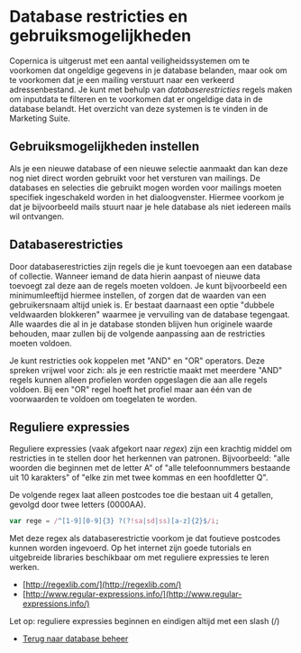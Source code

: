 # Database restricties en gebruiksmogelijkheden

Copernica is uitgerust met een aantal veiligheidssystemen om te voorkomen
dat ongeldige gegevens in je database belanden, maar ook om te voorkomen dat je
een mailing verstuurt naar een verkeerd adressenbestand. Je kunt met
behulp van *databaserestricties* regels maken om inputdata te filteren en
te voorkomen dat er ongeldige data in de database belandt.
Het overzicht van deze systemen is te vinden in de Marketing Suite.

## Gebruiksmogelijkheden instellen

Als je een nieuwe database of een nieuwe selectie aanmaakt dan kan deze
nog niet direct worden gebruikt voor het versturen van mailings. De databases 
en selecties die gebruikt mogen worden voor mailings moeten specifiek 
ingeschakeld worden in het dialoogvenster. Hiermee voorkom je dat je 
bijvoorbeeld mails stuurt naar je hele database als niet iedereen mails 
wil ontvangen.

## Databaserestricties

Door databaserestricties zijn regels die je kunt toevoegen aan een database 
of collectie. Wanneer iemand de data hierin aanpast of nieuwe data toevoegt 
zal deze aan de regels moeten voldoen. Je kunt bijvoorbeeld een minimumleeftijd 
hiermee instellen, of zorgen dat de waarden van een gebruikersnaam altijd 
uniek is. Er bestaat daarnaast een optie "dubbele veldwaarden blokkeren" 
waarmee je vervuiling van de database tegengaat. Alle waardes die al in 
je database stonden blijven hun originele waarde behouden, maar zullen 
bij de volgende aanpassing aan de restricties moeten voldoen.

Je kunt restricties ook koppelen met "AND" en "OR" operators. Deze spreken 
vrijwel voor zich: als je een restrictie maakt met meerdere "AND" regels 
kunnen alleen profielen worden opgeslagen die aan alle regels voldoen. 
Bij een "OR" regel hoeft het profiel maar aan één van de 
voorwaarden te voldoen om toegelaten te worden.

## Reguliere expressies

Reguliere expressies (vaak afgekort naar *regex*) zijn een krachtig middel 
om restricties in te stellen door het herkennen van patronen. Bijvoorbeeld: 
"alle woorden die beginnen met de letter A" of "alle telefoonnummers 
bestaande uit 10 karakters" of "elke zin met twee kommas en een hoofdletter Q". 

De volgende regex laat alleen postcodes toe die bestaan uit 4 getallen,
gevolgd door twee letters (0000AA).

```javascript
var rege = /^[1-9][0-9]{3} ?(?!sa|sd|ss)[a-z]{2}$/i;
```

Met deze regex als databaserestrictie voorkom je dat foutieve postcodes
kunnen worden ingevoerd. Op het internet zijn goede tutorials en
uitgebreide libraries beschikbaar om met reguliere expressies te leren werken.

-   [http://regexlib.com/](http://regexlib.com/)
-   [http://www.regular-expressions.info/](http://www.regular-expressions.info/)

Let op: reguliere expressies beginnen en eindigen altijd met een slash (/)

-   [Terug naar database beheer](./database-introduction)